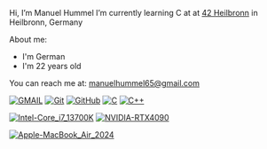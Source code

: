 Hi, I’m Manuel Hummel
I’m currently learning C at at [42 Heilbronn](https://www.42heilbronn.de/) in Heilbronn, Germany

  About me:
  - I'm German
  - I'm 22 years old

You can reach me at: manuelhummel65@gmail.com

[![GMAIL](https://github.com/user-attachments/assets/4b54aa3d-d684-44cc-91e6-f8040b0c8a0f)](mailto:manuelhummel65@gmail.com)
[![Git](https://github.com/user-attachments/assets/a0ee9bc0-4caa-4fd0-a05b-b1595b6d96d5)](https://git-scm.com/)
[![GitHub](https://github.com/user-attachments/assets/311fde61-80f3-4752-8e27-3462c1f1b3de)](https://github.com/mhummel7)
[![C](https://github.com/user-attachments/assets/5b457cf4-6051-46c8-b2fc-2a6b2d79e8e1)](https://en.wikipedia.org/wiki/C_(programming_language))
[![C++](https://github.com/user-attachments/assets/95503deb-a8a8-435e-91e5-024211b376ab)](https://en.wikipedia.org/wiki/C%2B%2B)

[![Intel-Core_i7_13700K](https://github.com/user-attachments/assets/00039a1f-4e69-41ea-a8d9-827699f26110)](https://www.intel.com/content/www/us/en/products/sku/230500/intel-core-i713700k-processor-30m-cache-up-to-5-40-ghz/specifications.html)
[![NVIDIA-RTX4090](https://github.com/user-attachments/assets/aa4e551a-3531-4294-a2fc-f3c637c37b7c)](https://rog.asus.com/graphics-cards/graphics-cards/rog-strix/rog-strix-rtx4090-o24g-white-model/)

[![Apple-MacBook_Air_2024](https://github.com/user-attachments/assets/48d63ce7-5501-458a-9f1f-e5077de9e3ce)](https://www.apple.com/macbook-air/)
